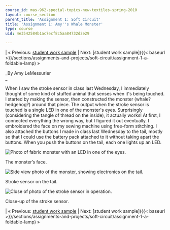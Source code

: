 ```yaml
---
course_id: mas-962-special-topics-new-textiles-spring-2010
layout: course_section
parent_title: 'Assignment 1: Soft Circuit'
title: 'Assignment 1: Amy''s Whale Monster'
type: course
uid: 4e3542584b1ac7ecf8c5aa84732d2e29

---
```


| « Previous: [student work sample](/courses/media-arts-and-sciences/mas-962-special-topics-new-textiles-spring-2010/assignments-and-projects/soft-circuit/assignment-1-usd-useless-safety-device-version-0.1) | Next: [student work sample]({{< baseurl >}}/sections/assignments-and-projects/soft-circuit/assignment-1-a-foldable-lamp) » 

_By Amy LeMessurier  
_

When I saw the stroke sensor in class last Wednesday, I immediately thought of some kind of stuffed animal that senses when it's being touched. I started by making the sensor, then constructed the monster (whale? hedgehog?) around that piece. The output when the stroke sensor is touched is a single LED in one of the monster's eyes. Surprisingly (considering the tangle of thread on the inside), it actually works! At first, I connected everything the wrong way, but I figured it out eventually. I embroidered the face on my sewing machine using free-form stitching. I also attached the buttons I made in class last Wednesday to the tail, mostly so that I could use the battery pack attached to it without taking apart the buttons. When you push the buttons on the tail, each one lights up an LED.

![Photo of fabric monster with an LED in one of the eyes. ](/courses/media-arts-and-sciences/mas-962-special-topics-new-textiles-spring-2010/assignments-and-projects/soft-circuit/assignment-1-amys-whale-monster/IMG_0591.jpg)

The monster’s face.

![Side view photo of the monster, showing electronics on the tail.](/courses/media-arts-and-sciences/mas-962-special-topics-new-textiles-spring-2010/assignments-and-projects/soft-circuit/assignment-1-amys-whale-monster/IMG_0592.jpg)

Stroke sensor on the tail.

![Close of photo of the stroke sensor in operation.](/courses/media-arts-and-sciences/mas-962-special-topics-new-textiles-spring-2010/assignments-and-projects/soft-circuit/assignment-1-amys-whale-monster/IMG_0593.jpg)

Close-up of the stroke sensor.

| « Previous: [student work sample](/courses/media-arts-and-sciences/mas-962-special-topics-new-textiles-spring-2010/assignments-and-projects/soft-circuit/assignment-1-usd-useless-safety-device-version-0.1) | Next: [student work sample]({{< baseurl >}}/sections/assignments-and-projects/soft-circuit/assignment-1-a-foldable-lamp) »